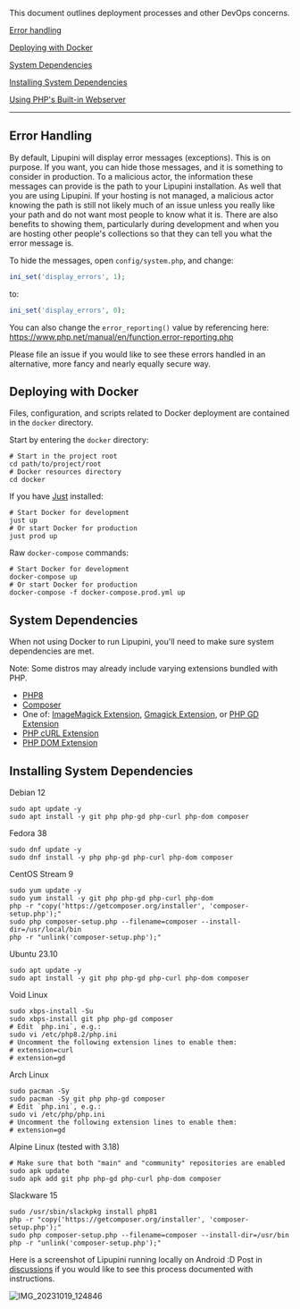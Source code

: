 This document outlines deployment processes and other DevOps concerns.

[Error handling](#error-handling)

[Deploying with Docker](#deploying-with-docker)

[System Dependencies](#system-dependencies)

[Installing System Dependencies](#installing-system-dependencies)

[Using PHP's Built-in Webserver](README.md#lipupini-development-server)

---

## Error Handling

By default, Lipupini will display error messages (exceptions). This is on purpose. If you want, you can hide those messages, and it is something to consider in production. To a malicious actor, the information these messages can provide is the path to your Lipupini installation. As well that you are using Lipupini. If your hosting is not managed, a malicious actor knowing the path is still not likely much of an issue unless you really like your path and do not want most people to know what it is. There are also benefits to showing them, particularly during development and when you are hosting other people's collections so that they can tell you what the error message is.

To hide the messages, open `config/system.php`, and change:

```php
ini_set('display_errors', 1);
```

to:

```php
ini_set('display_errors', 0);
```

You can also change the `error_reporting()` value by referencing here: https://www.php.net/manual/en/function.error-reporting.php

Please file an issue if you would like to see these errors handled in an alternative, more fancy and nearly equally secure way.

## Deploying with Docker

Files, configuration, and scripts related to Docker deployment are contained in the `docker` directory.

Start by entering the `docker` directory:

```shell
# Start in the project root
cd path/to/project/root
# Docker resources directory
cd docker
```

If you have [Just](https://github.com/casey/just/) installed:

```shell
# Start Docker for development
just up
# Or start Docker for production
just prod up
```

Raw `docker-compose` commands:

```shell
# Start Docker for development
docker-compose up
# Or start Docker for production
docker-compose -f docker-compose.prod.yml up
```

## System Dependencies

When not using Docker to run Lipupini, you'll need to make sure system dependencies are met.

Note: Some distros may already include varying extensions bundled with PHP.

- [PHP8](https://www.php.net/manual/en/install.php)
- [Composer](https://getcomposer.org/)
- One of: [ImageMagick Extension](https://www.php.net/manual/en/book.imagick.php), [Gmagick Extension](https://www.php.net/manual/en/book.gmagick.php), or [PHP GD Extension](https://www.php.net/manual/en/book.image.php)
- [PHP cURL Extension](https://www.php.net/manual/en/book.curl.php)
- [PHP DOM Extension](https://www.php.net/manual/en/book.dom.php)

## Installing System Dependencies

Debian 12

```shell
sudo apt update -y
sudo apt install -y git php php-gd php-curl php-dom composer
```

Fedora 38

```shell
sudo dnf update -y
sudo dnf install -y php php-gd php-curl php-dom composer
```

CentOS Stream 9

```shell
sudo yum update -y
sudo yum install -y git php php-gd php-curl php-dom
php -r "copy('https://getcomposer.org/installer', 'composer-setup.php');"
sudo php composer-setup.php --filename=composer --install-dir=/usr/local/bin
php -r "unlink('composer-setup.php');"
```

Ubuntu 23.10

```shell
sudo apt update -y
sudo apt install -y git php php-gd php-curl php-dom composer
```

Void Linux

```shell
sudo xbps-install -Su
sudo xbps-install git php php-gd composer
# Edit `php.ini`, e.g.:
sudo vi /etc/php8.2/php.ini
# Uncomment the following extension lines to enable them:
# extension=curl
# extension=gd
```

Arch Linux

```shell
sudo pacman -Sy
sudo pacman -Sy git php php-gd composer
# Edit `php.ini`, e.g.:
sudo vi /etc/php/php.ini
# Uncomment the following extension lines to enable them:
# extension=gd
```

Alpine Linux (tested with 3.18)

```shell
# Make sure that both "main" and "community" repositories are enabled
sudo apk update
sudo apk add git php php-gd php-curl php-dom composer
```

Slackware 15

```shell
sudo /usr/sbin/slackpkg install php81
php -r "copy('https://getcomposer.org/installer', 'composer-setup.php');"
sudo php composer-setup.php --filename=composer --install-dir=/usr/bin
php -r "unlink('composer-setup.php');"
```

Here is a screenshot of Lipupini running locally on Android :D Post in [discussions](https://github.com/instalution/lipupini/issues) if you would like to see this process documented with instructions.

![IMG_20231019_124846](https://github.com/instalution/lipupini/assets/108841276/60785bb6-9caf-424a-8abe-735684657deb)
